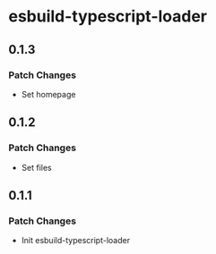 # esbuild-typescript-loader

## 0.1.3

### Patch Changes

- Set homepage

## 0.1.2

### Patch Changes

- Set files

## 0.1.1

### Patch Changes

- Init esbuild-typescript-loader
